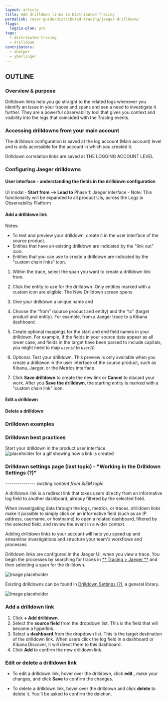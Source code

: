 ```yaml
---
layout: article
title: Add drilldown links in Distributed Tracing
permalink: /user-guide/distributed-tracing/jaeger-drilldown/
flags:
  logzio-plan: pro
tags:
  - distributed tracing
  - drilldown
contributors:
  - shalper
  - yberlinger
---
```



## OUTLINE


### Overview & purpose

Drilldown links help you go straight to the related logs whenever you identify an issue in your traces and spans and see a need to investigate it further. They are a powerful observability tool that gives you context and visibility into the logs that coincided with the Tracing events.

### Accessing drilldowns from your main account

The drilldown configuration is saved at the log account (Main account) level and is only accessible for the account in which you created it. 

Drilldown correlation links are saved at  THE LOGGING ACCOUNT LEVEL


### Configuring Jaeger drilldowns

#### User interface - understanding the fields in the drilldown configuration

UI modal - **Start from --> Lead to**
Phase 1: Jaeger interface - Note: This functionality will be expanded to all product UIs, across the Logz.io Observability Platform



#### Add a drilldown link

Notes: 
* To test and preview your drilldown, create it in the user interface of the source product. 
* Entities that have an existing drilldown are indicated by the "link out" icon.
* Entities that you can use to create a drilldown are indicated by the "custom chain links" icon.  
  <!--real names for this linky things TBD-->

1. Within the trace, select the span you want to create a drilldown link from. 

1. Click the entity to use for the drilldown. Only entities marked with a custom icon are eligible.
   The New Drilldown screen opens.

1. Give your drilldown a unique name and 

1. Choose the “from”  (source product and entity) and the “to" (target product and entity). For example, from a Jaeger trace to a Kibana dashboard.

1. Create optional mappings for the start and end field names in your drilldown. 
   For example, if the fields in your source data appear as all lower case, and fields in the target  have been parsed to include capitals, you might need to map *`userid`* to *`UserID`*.

1. Optional. Test your drilldown. 
   This preview is only available when you create a drilldwon in the user interface of the source product, such as Kibana, Jaeger, or the Metrics interface.    
1. Click **Save drilldown** to create the new link or **Cancel** to discard your work.
   After you **Save the drilldown**, the starting entity is marked with a "custom chain link" icon.


#### Edit a drilldown


#### Delete a drilldown





### Drilldown examples


### Drilldown best practices

Start your drilldown in the product user interface. ![placeholder for a gif showing how a link is created](https://dytvr9ot2sszz.cloudfront.net/logz-docs/...)



### Drilldown settings page (last topic) - "Working in the Drilldown Settings (?)"


--------------- _existing content from SIEM topic_

A drilldown link is a redirect link that takes users directly from an informative log field to another dashboard, already filtered by the selected field.

When investigating data through the logs, metrics, or traces, drilldown links make it possible to simply click on an informative field (such as an IP address, username, or hostname) to open a related dashboard, filtered by the selected field, and review the event in a wider context.

Adding drilldown links to your account will help you speed up and streamline investigations and structure your team's workflows and processes.

Drilldown links are configured in the Jaeger UI, when you view a trace. You begin the processes by searching for traces in [** Tracing > Jaeger **](https://app.logz.io/#/dashboard/jaeger/search) and then selecting a span for the drilldown.

![Image placeholder](https://dytvr9ot2sszz.cloudfront.net/logz-docs/....)

Existing drilldowns can be found in [Drilldown Settings (?)](https://app.logz.io/#/dashboard/settings/drilldowns), a general library.  <!--Need the actual link -->

![Image placeholder](https://dytvr9ot2sszz.cloudfront.net/logz-docs/....)



### Add a drilldown link

1. Click **+ Add drilldown**.
2. Select the **source field** from the dropdown list. This is the field that will become a hyperlink.
3. Select a **dashboard** from the dropdown list. This is the target destination of the drilldown link. When users click the log field in a dashboard or Kibana Discover, it will direct them to this dashboard.
4. Click **Add** to confirm the new drilldown link.

### Edit or delete a drilldown link

* To edit a drilldown link, hover over the drilldown, click **edit** <i class="li li-pencil"></i>, make your changes, and click **Save** to confirm the changes.

* To delete a drilldown link, hover over the drilldown and click **delete** <i class="li li-trash"></i> to delete it. You'll be asked to confirm the deletion.


<!-- ### Example

Your Logz.io Security account comes with a few drilldown links preconfigured by default.

For example, IP addresses in the [Threat Overview dashboard](https://app.logz.io/#/dashboard/security/threats/overview) function as drilldown links that direct you to the **IP Investigation** dashboard in your account. This helps to speed up the investigation and to structure your team's workflow.

Drilldown links maintain context, such that any filters and time range settings already applied, will be kept.

![IP addresses function as drilldown links](https://dytvr9ot2sszz.cloudfront.net/logz-docs/siem/drilldown-example.png) -->


